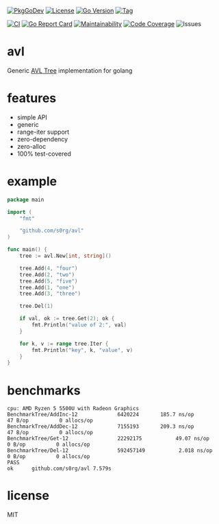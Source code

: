 [![PkgGoDev](https://pkg.go.dev/badge/github.com/s0rg/avl)](https://pkg.go.dev/github.com/s0rg/avl)
[![License](https://img.shields.io/github/license/s0rg/avl)](https://github.com/s0rg/avl/blob/master/LICENSE)
[![Go Version](https://img.shields.io/github/go-mod/go-version/s0rg/avl)](go.mod)
[![Tag](https://img.shields.io/github/v/tag/s0rg/avl?sort=semver)](https://github.com/s0rg/avl/tags)

[![CI](https://github.com/s0rg/set/workflows/ci/badge.svg)](https://github.com/s0rg/set/actions?query=workflow%3Aci)
[![Go Report Card](https://goreportcard.com/badge/github.com/s0rg/avl)](https://goreportcard.com/report/github.com/s0rg/avl)
[![Maintainability](https://qlty.sh/badges/717f9cfb-49e0-475d-bcb6-3efafa6823e4/maintainability.svg)](https://qlty.sh/gh/s0rg/projects/avl)
[![Code Coverage](https://qlty.sh/badges/717f9cfb-49e0-475d-bcb6-3efafa6823e4/test_coverage.svg)](https://qlty.sh/gh/s0rg/projects/avl)
![Issues](https://img.shields.io/github/issues/s0rg/avl)

# avl

Generic [AVL Tree](https://en.wikipedia.org/wiki/AVL_tree) implementation for golang

# features

- simple API
- generic
- range-iter support
- zero-dependency
- zero-alloc
- 100% test-covered

# example

```go
package main

import (
    "fmt"

    "github.com/s0rg/avl"
)

func main() {
    tree := avl.New[int, string]()

    tree.Add(4, "four")
    tree.Add(2, "two")
    tree.Add(5, "five")
    tree.Add(1, "one")
    tree.Add(3, "three")

    tree.Del(1)

    if val, ok := tree.Get(2); ok {
        fmt.Println("value of 2:", val)
    }

    for k, v := range tree.Iter {
        fmt.Println("key", k, "value", v)
    }
}
```


# benchmarks

```
cpu: AMD Ryzen 5 5500U with Radeon Graphics
BenchmarkTree/AddInc-12             6420224       185.7 ns/op        47 B/op          0 allocs/op
BenchmarkTree/AddDec-12             7155193       209.3 ns/op        47 B/op          0 allocs/op
BenchmarkTree/Get-12                22292175           49.07 ns/op        0 B/op          0 allocs/op
BenchmarkTree/Del-12                592457149           2.018 ns/op       0 B/op          0 allocs/op
PASS
ok      github.com/s0rg/avl 7.579s
```


# license

MIT
